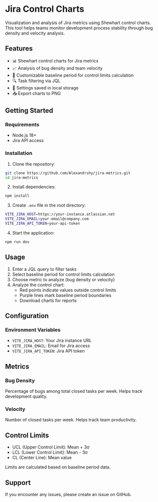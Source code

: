 # Jira Control Charts

Visualization and analysis of Jira metrics using Shewhart control charts. This tool helps teams monitor development process stability through bug density and velocity analysis.

## Features

- 📊 Shewhart control charts for Jira metrics
- 📈 Analysis of bug density and team velocity
- 🎯 Customizable baseline period for control limits calculation
- 🔍 Task filtering via JQL
- 💾 Settings saved in local storage
- 📥 Export charts to PNG

## Getting Started

### Requirements

- Node.js 18+
- Jira API access

### Installation

1. Clone the repository:

```bash
git clone https://github.com/Alexandrshy/jira-metrics.git
cd jira-metrics
```

2. Install dependencies:

```bash
npm install
```

3. Create `.env` file in the root directory:

```bash
VITE_JIRA_HOST=https://your-instance.atlassian.net
VITE_JIRA_EMAIL=your-email@company.com
VITE_JIRA_API_TOKEN=your-api-token
```

4. Start the application:

```bash
npm run dev
```

## Usage

1. Enter a JQL query to filter tasks
2. Select baseline period for control limits calculation
3. Choose metric to analyze (bug density or velocity)
4. Analyze the control chart:
   - Red points indicate values outside control limits
   - Purple lines mark baseline period boundaries
   - Download charts for reports

## Configuration

### Environment Variables

- `VITE_JIRA_HOST`: Your Jira instance URL
- `VITE_JIRA_EMAIL`: Email for Jira access
- `VITE_JIRA_API_TOKEN`: Jira API token

## Metrics

### Bug Density

Percentage of bugs among total closed tasks per week. Helps track development quality.

### Velocity

Number of closed tasks per week. Helps track team productivity.

## Control Limits

- UCL (Upper Control Limit): Mean + 3σ
- LCL (Lower Control Limit): Mean - 3σ
- CL (Center Line): Mean value

Limits are calculated based on baseline period data.

## Support

If you encounter any issues, please create an issue on GitHub.
